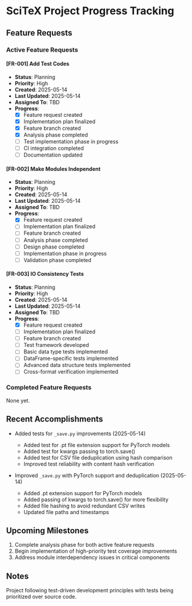 # SciTeX Project Progress Tracking

## Feature Requests

### Active Feature Requests

#### [FR-001] Add Test Codes
- **Status**: Planning
- **Priority**: High
- **Created**: 2025-05-14
- **Last Updated**: 2025-05-14
- **Assigned To**: TBD
- **Progress**: 
  - [x] Feature request created
  - [x] Implementation plan finalized
  - [x] Feature branch created
  - [x] Analysis phase completed
  - [ ] Test implementation phase in progress
  - [ ] CI integration completed
  - [ ] Documentation updated

#### [FR-002] Make Modules Independent
- **Status**: Planning
- **Priority**: High
- **Created**: 2025-05-14
- **Last Updated**: 2025-05-14
- **Assigned To**: TBD
- **Progress**: 
  - [x] Feature request created
  - [ ] Implementation plan finalized
  - [ ] Feature branch created
  - [ ] Analysis phase completed
  - [ ] Design phase completed
  - [ ] Implementation phase in progress
  - [ ] Validation phase completed

#### [FR-003] IO Consistency Tests
- **Status**: Planning
- **Priority**: High
- **Created**: 2025-05-14
- **Last Updated**: 2025-05-14
- **Assigned To**: TBD
- **Progress**: 
  - [x] Feature request created
  - [ ] Implementation plan finalized
  - [ ] Feature branch created
  - [ ] Test framework developed
  - [ ] Basic data type tests implemented
  - [ ] DataFrame-specific tests implemented
  - [ ] Advanced data structure tests implemented
  - [ ] Cross-format verification implemented

### Completed Feature Requests

None yet.

## Recent Accomplishments

- Added tests for `_save.py` improvements (2025-05-14)
  - Added test for .pt file extension support for PyTorch models
  - Added test for kwargs passing to torch.save()
  - Added test for CSV file deduplication using hash comparison
  - Improved test reliability with content hash verification

- Improved `_save.py` with PyTorch support and deduplication (2025-05-14)
  - Added .pt extension support for PyTorch models
  - Added passing of kwargs to torch.save() for more flexibility
  - Added file hashing to avoid redundant CSV writes
  - Updated file paths and timestamps

## Upcoming Milestones

1. Complete analysis phase for both active feature requests
2. Begin implementation of high-priority test coverage improvements
3. Address module interdependency issues in critical components

## Notes

Project following test-driven development principles with tests being prioritized over source code.